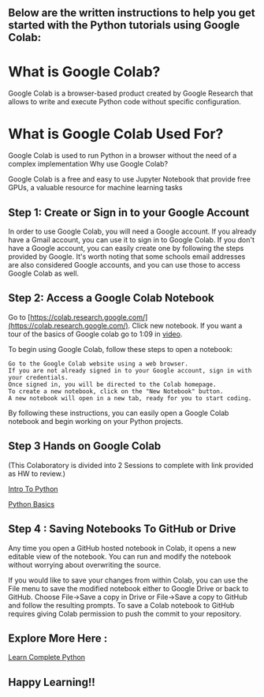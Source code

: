 ## Below are the written instructions to help you get started with the Python tutorials using Google Colab:

# What is Google Colab?

Google Colab is a browser-based product created by Google Research that allows to write and execute Python code without specific configuration.

# What is Google Colab Used For?

Google Colab is used to run Python in a browser without the need of a complex implementation
Why use Google Colab?

Google Colab is a free and easy to use Jupyter Notebook that provide free GPUs, a valuable resource for machine learning tasks

## Step 1: Create or Sign in to your Google Account
In order to use Google Colab, you will need a Google account. If you already have a Gmail account, you can use it to sign in to Google Colab. If you don't have a Google account, you can easily create one by following the steps provided by Google. 
It's worth noting that some schools email addresses are also considered Google accounts, and you can use those to access Google Colab as well.

## Step 2: Access a Google Colab Notebook

Go to [https://colab.research.google.com/](https://colab.research.google.com/). Click new notebook. 
If you want a tour of the basics of Google colab go to 1:09 in [video](https://www.youtube.com/watch?v=iFroq4SuSPM&feature=youtu.be).

To begin using Google Colab, follow these steps to open a notebook:

    Go to the Google Colab website using a web browser.
    If you are not already signed in to your Google account, sign in with your credentials.
    Once signed in, you will be directed to the Colab homepage.
    To create a new notebook, click on the "New Notebook" button.
    A new notebook will open in a new tab, ready for you to start coding.

By following these instructions, you can easily open a Google Colab notebook and begin working on your Python projects.

## Step 3 Hands on Google Colab


(This Colaboratory is divided into 2 Sessions to complete with link provided as HW to review.)

[Intro To Python](https://github.com/Deepa-Tilwani/AI-Summer-Camp-for-High-Schools/blob/c699fa7a081da857dd0bb9a8b55153e3d6f720d8/Day_2_Session_1_A_.ipynb)

[Python Basics](https://github.com/Deepa-Tilwani/AI-Summer-Camp-for-High-Schools/blob/c699fa7a081da857dd0bb9a8b55153e3d6f720d8/Python_Basics_Hands_On.ipynb)

## Step 4 : Saving Notebooks To GitHub or Drive

Any time you open a GitHub hosted notebook in Colab, it opens a new editable view of the notebook. 
You can run and modify the notebook without worrying about overwriting the source.

If you would like to save your changes from within Colab, you can use the File menu to save the modified notebook either to Google Drive or back to GitHub. 
Choose File→Save a copy in Drive or File→Save a copy to GitHub and follow the resulting prompts. 
To save a Colab notebook to GitHub requires giving Colab permission to push the commit to your repository.

## Explore More Here : 
[Learn Complete Python](https://www.jcchouinard.com/learn-python/)
<br>


## Happy Learning!!
